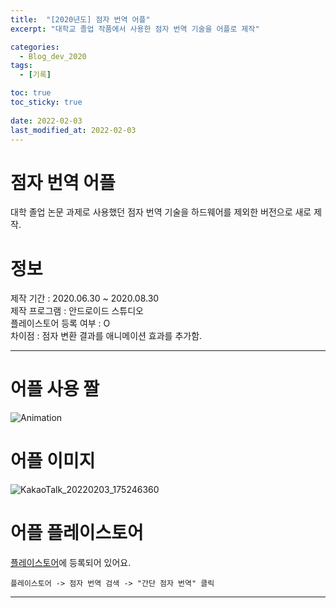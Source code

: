 ```yaml
---
title:  "[2020년도] 점자 번역 어플"
excerpt: "대학교 졸업 작품에서 사용한 점자 번역 기술을 어플로 제작"

categories:
  - Blog_dev_2020
tags:
  - [기록]

toc: true
toc_sticky: true
 
date: 2022-02-03
last_modified_at: 2022-02-03
---
```


# 점자 번역 어플

  대학 졸업 논문 과제로 사용했던 점자 번역 기술을 하드웨어를 제외한 버전으로 새로 제작.  

# 정보

  제작 기간 : 2020.06.30 ~ 2020.08.30  
  제작 프로그램 : 안드로이드 스튜디오  
  플레이스토어 등록 여부 : O  
  차이점 : 점자 변환 결과를 애니메이션 효과를 추가함.  

---

# 어플 사용 짤

![Animation](https://user-images.githubusercontent.com/55564114/152310947-3bd90463-a6c8-491e-aa06-291e4d84a598.gif)  

# 어플 이미지

![KakaoTalk_20220203_175246360](https://user-images.githubusercontent.com/55564114/152310661-f0f0dcd4-86b3-4ced-8cec-484d5f9d2621.jpg)  
 
# 어플 플레이스토어

[플레이스토어](https://play.google.com/store/apps/details?id=com.Jemja.jemja)에 등록되어 있어요.  

    플레이스토어 -> 점자 번역 검색 -> "간단 점자 번역" 클릭

---



  